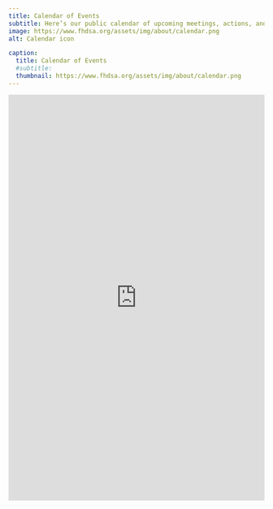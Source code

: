 ```yaml
---
title: Calendar of Events
subtitle: Here’s our public calendar of upcoming meetings, actions, and events:
image: https://www.fhdsa.org/assets/img/about/calendar.png
alt: Calendar icon

caption:
  title: Calendar of Events
  #subtitle: 
  thumbnail: https://www.fhdsa.org/assets/img/about/calendar.png
---
```




<iframe
  src="https://calendar.google.com/calendar/embed?src=qv9emdlk7u8ghn6p5d3rlm1peapn1t9j@import.calendar.google.com&ctz=America/Chicago"
  style="border: 0"
  width="100%"
  height="800"
  frameborder="0"
  scrolling="no">
</iframe>
